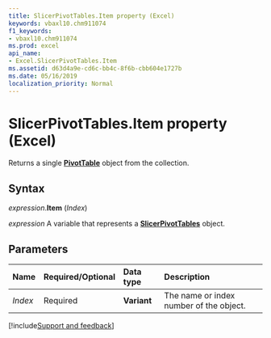 ```yaml
---
title: SlicerPivotTables.Item property (Excel)
keywords: vbaxl10.chm911074
f1_keywords:
- vbaxl10.chm911074
ms.prod: excel
api_name:
- Excel.SlicerPivotTables.Item
ms.assetid: d63d4a9e-cd6c-bb4c-8f6b-cbb604e1727b
ms.date: 05/16/2019
localization_priority: Normal
---
```



# SlicerPivotTables.Item property (Excel)

Returns a single **[PivotTable](Excel.PivotTable.md)** object from the collection.


## Syntax

_expression_.**Item** (_Index_)

_expression_ A variable that represents a **[SlicerPivotTables](Excel.SlicerPivotTables.md)** object.


## Parameters

|Name|Required/Optional|Data type|Description|
|:-----|:-----|:-----|:-----|
| _Index_|Required| **Variant**|The name or index number of the object.|




[!include[Support and feedback](~/includes/feedback-boilerplate.md)]